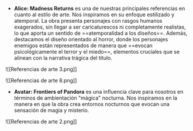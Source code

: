 
* **Alice: Madness Returns** es una de nuestras principales referencias en cuanto al estilo de arte. Nos inspiramos en su enfoque estilizado y atemporal. La obra presenta personajes con rasgos humanos exagerados, sin llegar a ser caricaturescos ni completamente realistas, lo que aporta un sentido de ==atemporalidad a los diseños==. Además, destacamos el diseño orientado al horror, donde los personajes enemigos están representados de manera que ==evocan psicológicamente el terror y el miedo==, elementos cruciales que se alinean con la narrativa trágica del título.

![[Referencias de arte 3.png]] 

![[Referencias de arte 8.png]]

* **Avatar: Frontiers of Pandora** es una influencia clave para nosotros en términos de ambientación "mágica" nocturna. Nos inspiramos en la manera en que la obra crea entornos nocturnos que evocan una sensación de magia y misterio.

![[Referencias de arte 2.png]]

